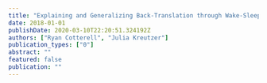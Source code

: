 ```yaml
---
title: "Explaining and Generalizing Back-Translation through Wake-Sleep"
date: 2018-01-01
publishDate: 2020-03-10T22:20:51.324192Z
authors: ["Ryan Cotterell", "Julia Kreutzer"]
publication_types: ["0"]
abstract: ""
featured: false
publication: ""
---
```


